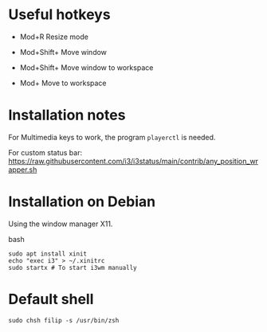 # Useful hotkeys

- Mod+R     Resize mode
- Mod+Shift+<arrow>     Move window

- Mod+Shift+<number>    Move window to workspace <number>
- Mod+<number>          Move to workspace


# Installation notes
For Multimedia keys to work, the program `playerctl` is needed.

For custom status bar: https://raw.githubusercontent.com/i3/i3status/main/contrib/any_position_wrapper.sh

# Installation on Debian
Using the window manager X11.

bash
```
sudo apt install xinit
echo "exec i3" > ~/.xinitrc
sudo startx # To start i3wm manually
```


# Default shell
`sudo chsh filip -s /usr/bin/zsh`

